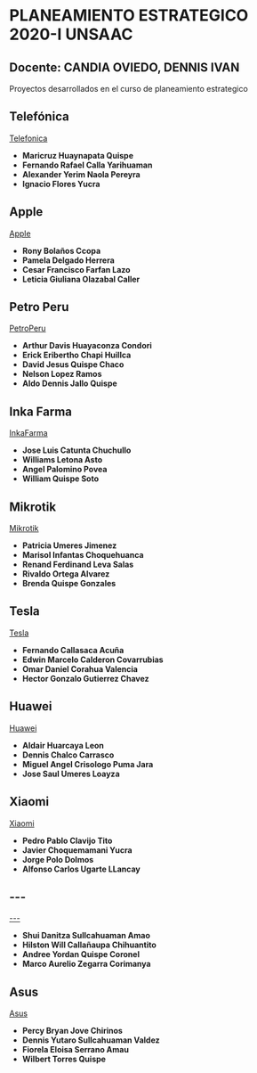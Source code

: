 # PLANEAMIENTO ESTRATEGICO 2020-I UNSAAC

## Docente: CANDIA OVIEDO, DENNIS IVAN
Proyectos desarrollados en el curso de planeamiento estrategico

## Telefónica 

[Telefonica](https://github.com/rhyme80/curso_planeamiento_2020-1/tree/master/TelefonicaPeru)

* **Maricruz Huaynapata Quispe**
* **Fernando Rafael Calla Yarihuaman** 
* **Alexander Yerim Naola Pereyra** 
* **Ignacio Flores Yucra** 

## Apple 

[Apple](https://github.com/rhyme80/curso_planeamiento_2020-1/tree/master/Apple)

* **Rony Bolaños Ccopa**
* **Pamela Delgado Herrera** 
* **Cesar Francisco Farfan Lazo** 
* **Leticia Giuliana Olazabal Caller** 

## Petro Peru 

[PetroPeru](https://github.com/rhyme80/curso_planeamiento_2020-1/tree/master/Perupetro)

* **Arthur Davis Huayaconza Condori**
* **Erick Eribertho Chapi Huillca** 
* **David Jesus Quispe Chaco** 
* **Nelson Lopez Ramos** 
* **Aldo Dennis Jallo Quispe** 

## Inka Farma 

[InkaFarma](https://github.com/rhyme80/curso_planeamiento_2020-1/tree/master/Inkafarma)

* **Jose Luis Catunta Chuchullo**
* **Williams Letona Asto** 
* **Angel Palomino Povea** 
* **William Quispe Soto** 

## Mikrotik 

[Mikrotik](https://github.com/rhyme80/curso_planeamiento_2020-1/tree/master/Apple)

* **Patricia Umeres Jimenez**
* **Marisol Infantas Choquehuanca** 
* **Renand Ferdinand Leva Salas** 
* **Rivaldo Ortega Alvarez** 
* **Brenda Quispe Gonzales** 

## Tesla 

[Tesla](https://github.com/rhyme80/curso_planeamiento_2020-1/tree/master/Tesla)

* **Fernando Callasaca Acuña**
* **Edwin Marcelo Calderon Covarrubias** 
* **Omar Daniel Corahua Valencia** 
* **Hector Gonzalo Gutierrez Chavez** 

## Huawei 

[Huawei](https://github.com/rhyme80/curso_planeamiento_2020-1/tree/master/Huawei)

* **Aldair Huarcaya Leon**
* **Dennis Chalco Carrasco** 
* **Miguel Angel Crisologo Puma Jara** 
* **Jose Saul Umeres Loayza** 

## Xiaomi 

[Xiaomi](https://github.com/rhyme80/curso_planeamiento_2020-1/tree/master/Xiaomi)

* **Pedro Pablo Clavijo Tito**
* **Javier Choquemamani Yucra** 
* **Jorge Polo Dolmos** 
* **Alfonso Carlos Ugarte LLancay** 

## --- 

[---](https://github.com/rhyme80/curso_planeamiento_2020-1/tree/master/Apple)

* **Shui Danitza Sullcahuaman Amao**
* **Hilston Will Callañaupa Chihuantito** 
* **Andree Yordan Quispe Coronel** 
* **Marco Aurelio Zegarra Corimanya** 

## Asus 

[Asus](https://github.com/rhyme80/curso_planeamiento_2020-1/tree/master/Asus)

* **Percy Bryan Jove Chirinos**
* **Dennis Yutaro Sullcahuaman Valdez** 
* **Fiorela Eloisa Serrano Amau** 
* **Wilbert Torres Quispe** 

